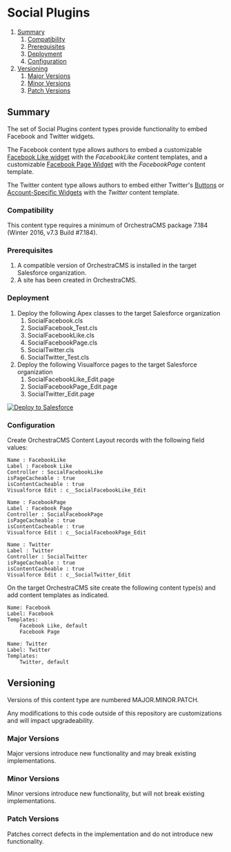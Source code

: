 # Social Plugins

<!-- MarkdownTOC depth=3 -->

1. [Summary](#summary)
    1. [Compatibility](#compatibility)
    1. [Prerequisites](#prerequisites)
    1. [Deployment](#deployment)
    1. [Configuration](#configuration)
1. [Versioning](#versioning)
    1. [Major Versions](#major-versions)
    1. [Minor Versions](#minor-versions)
    1. [Patch Versions](#patch-versions)

<!-- /MarkdownTOC -->

<a name="summary"></a>
## Summary

The set of Social Plugins content types provide functionality to embed Facebook and Twitter widgets.

The Facebook content type allows authors to embed a customizable
[Facebook Like widget](https://developers.facebook.com/docs/plugins/like-button) with the *FacebookLike* content
templates, and a customizable [Facebook Page Widget](https://developers.facebook.com/docs/plugins/page-plugin) with the
*FacebookPage* content template.

The Twitter content type allows authors to embed either Twitter's [Buttons](https://about.twitter.com/resources/buttons)
or [Account-Specific Widgets](https://twitter.com/settings/widgets) with the *Twitter* content template.

<a name="compatibility"></a>
### Compatibility

This content type requires a minimum of OrchestraCMS package 7.184 (Winter 2016, v7.3 Build #7.184).

<a name="prerequisites"></a>
### Prerequisites

1. A compatible version of OrchestraCMS is installed in the target Salesforce organization.
2. A site has been created in OrchestraCMS.

<a name="deployment"></a>
### Deployment

1. Deploy the following Apex classes to the target Salesforce organization
    1. SocialFacebook.cls
    2. SocialFacebook_Test.cls
    3. SocialFacebookLike.cls
    4. SocialFacebookPage.cls
    5. SocialTwitter.cls
    6. SocialTwitter_Test.cls
2. Deploy the following Visualforce pages to the target Salesforce organization
    1. SocialFacebookLike_Edit.page
    2. SocialFacebookPage_Edit.page
    3. SocialTwitter_Edit.page

<a href="https://githubsfdeploy.herokuapp.com">
  <img alt="Deploy to Salesforce"
       src="https://raw.githubusercontent.com/afawcett/githubsfdeploy/master/deploy.png">
</a>

<a name="configuration"></a>
### Configuration

Create OrchestraCMS Content Layout records with the following field values:

```
Name : FacebookLike
Label : Facebook Like
Controller : SocialFacebookLike
isPageCacheable : true
isContentCacheable : true
Visualforce Edit : c__SocialFacebookLike_Edit
```

```
Name : FacebookPage
Label : Facebook Page
Controller : SocialFacebookPage
isPageCacheable : true
isContentCacheable : true
Visualforce Edit : c__SocialFacebookPage_Edit
```

```
Name : Twitter
Label : Twitter
Controller : SocialTwitter
isPageCacheable : true
isContentCacheable : true
Visualforce Edit : c__SocialTwitter_Edit
```

On the target OrchestraCMS site create the following content type(s) and add content templates as indicated.

```
Name: Facebook
Label: Facebook
Templates:
    Facebook Like, default
    Facebook Page
```

```
Name: Twitter
Label: Twitter
Templates:
    Twitter, default
```

<a name="versioning"></a>
## Versioning

Versions of this content type are numbered MAJOR.MINOR.PATCH.

Any modifications to this code outside of this repository are customizations and will impact upgradeability.

<a name="major-versions"></a>
### Major Versions

Major versions introduce new functionality and may break existing implementations.

<a name="minor-versions"></a>
### Minor Versions

Minor versions introduce new functionality, but will not break existing implementations.

<a name="patch-versions"></a>
### Patch Versions

Patches correct defects in the implementation and do not introduce new functionality.
